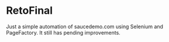 # RetoFinal

Just a simple automation of saucedemo.com using Selenium and PageFactory. It still has pending improvements.
